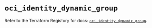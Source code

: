 # `oci_identity_dynamic_group`

Refer to the Terraform Registory for docs: [`oci_identity_dynamic_group`](https://registry.terraform.io/providers/oracle/oci/6.18.0/docs/resources/identity_dynamic_group).
